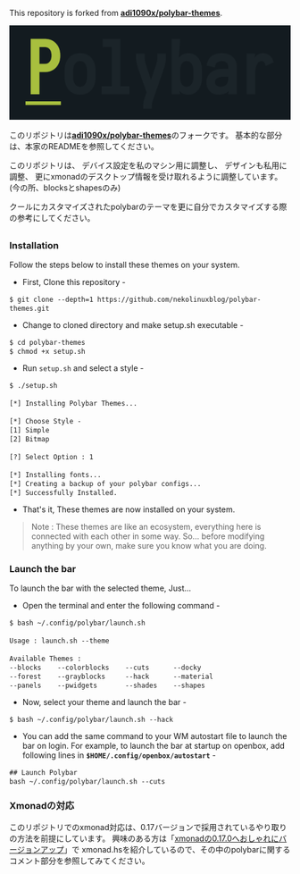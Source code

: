 <!-- Polybar Themes-->

This repository is forked from <a href="https://github.com/adi1090x/polybar-themes"><b>adi1090x/polybar-themes</b></a>. 

<p align="center">
  <img src="https://raw.githubusercontent.com/adi1090x/files/master/polybar-themes/previews/logo.png">
</p>

このリポジトリは<a href="https://github.com/adi1090x/polybar-themes"><b>adi1090x/polybar-themes</b></a>のフォークです。
基本的な部分は、本家のREADMEを参照してください。


このリポジトリは、
デバイス設定を私のマシン用に調整し、
デザインも私用に調整、
更にxmonadのデスクトップ情報を受け取れるように調整しています。
(今の所、blocksとshapesのみ)


クールにカスタマイズされたpolybarのテーマを更に自分でカスタマイズする際の参考にしてください。


##


### Installation

Follow the steps below to install these themes on your system.

- First, Clone this repository -
```
$ git clone --depth=1 https://github.com/nekolinuxblog/polybar-themes.git
```
- Change to cloned directory and make setup.sh executable -
```
$ cd polybar-themes
$ chmod +x setup.sh
```

- Run `setup.sh` and select a style -
```
$ ./setup.sh

[*] Installing Polybar Themes...

[*] Choose Style -
[1] Simple
[2] Bitmap

[?] Select Option : 1

[*] Installing fonts...
[*] Creating a backup of your polybar configs...
[*] Successfully Installed.
```

- That's it, These themes are now installed on your system.

> Note : These themes are like an ecosystem, everything here is connected with each other in some way. So... before modifying anything by your own, make sure you know what you are doing.

### Launch the bar

To launch the bar with the selected theme, Just...

- Open the terminal and enter the following command - 
```
$ bash ~/.config/polybar/launch.sh

Usage : launch.sh --theme

Available Themes :
--blocks    --colorblocks    --cuts      --docky
--forest    --grayblocks     --hack      --material
--panels    --pwidgets       --shades    --shapes
```

- Now, select your theme and launch the bar - 
```
$ bash ~/.config/polybar/launch.sh --hack
```

- You can add the same command to your WM autostart file to launch the bar on login. For example, to launch the bar at startup on openbox, add following lines in **`$HOME/.config/openbox/autostart`** -
```
## Launch Polybar
bash ~/.config/polybar/launch.sh --cuts
```

### Xmonadの対応

このリポジトリでのxmonad対応は、0.17バージョンで採用されているやり取りの方法を前提にしています。
興味のある方は「<a href=https://ok-xmonad.blogspot.com/2021/11/xmonad0170.html>xmonadの0.17.0へおしゃれにバージョンアップ</a>」で
xmonad.hsを紹介しているので、その中のpolybarに関するコメント部分を参照してみてください。




